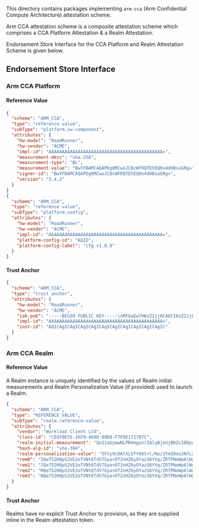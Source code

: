 This directory contains packages implementing `arm-cca` (Arm Confidential Compute Architecture) attestation scheme.

Arm CCA attestation scheme is a composite attestation scheme which comprises a CCA Platform Attestation & a Realm Attestation.

Endorsement Store Interface for the CCA Platform and Realm Attestation Scheme is given below.

## Endorsement Store Interface

### Arm CCA Platform 

#### Reference Value
```json
{
  "scheme": "ARM_CCA",
  "type": "reference value",
  "subType": "platform.sw-component",
  "attributes": {
    "hw-model": "RoadRunner",
    "hw-vendor": "ACME",
    "impl-id": "AAAAAAAAAAAAAAAAAAAAAAAAAAAAAAAAAAAAAAAAAAA=",
    "measurement-desc": "sha-256",
    "measurement-type": "BL",
    "measurement-value": "BwYFBAMCAQAPDg0MCwoJCBcWFRQTEhEQHx4dHBsaGRg=",
    "signer-id": "BwYFBAMCAQAPDg0MCwoJCBcWFRQTEhEQHx4dHBsaGRg=",
    "version": "3.4.2"
  }
}
{
  "scheme": "ARM_CCA",
  "type": "reference value",
  "subType": "platform.config",
  "attributes": {
    "hw-model": "RoadRunner",
    "hw-vendor": "ACME",
    "impl-id": "AAAAAAAAAAAAAAAAAAAAAAAAAAAAAAAAAAAAAAAAAAA=",
    "platform-config-id": "AQID",
    "platform-config-label": "cfg v1.0.0"
  }
}
```

#### Trust Anchor
```json
{
  "scheme": "ARM_CCA",
  "type": "trust anchor",
  "attributes": {
    "hw-model": "RoadRunner",
    "hw-vendor": "ACME",
    "iak-pub": "-----BEGIN PUBLIC KEY-----\nMFkwEwYHKoZIzj0CAQYIKoZIzj0DAQcDQgAEMKBCTNIcKUSDii11ySs3526iDZ8A\niTo7Tu6KPAqv7D7gS2XpJFbZiItSs3m9+9Ue6GnvHw/GW2ZZaVtszggXIw==\n-----END PUBLIC KEY-----",
    "impl-id": "AAAAAAAAAAAAAAAAAAAAAAAAAAAAAAAAAAAAAAAAAAA=",
    "inst-id": "AQICAgICAgICAgICAgICAgICAgICAgICAgICAgICAgIC"
  }
}
```

### Arm CCA Realm  

#### Reference Value

A Realm instance is uniquely identified by the values of Realm initial measurements and Realm Personalization Value (if provided) used to launch a Realm.

```json
{
  "scheme": "ARM_CCA",
  "type": "REFERENCE_VALUE",
  "subType": "realm.reference-value",
  "attributes": {
    "vendor": "Workload Client Ltd",
    "class-id": "CD1F0E55-26F9-460D-B9D8-F7FDE171787C",
    "realm-initial-measurement": "QoS1aUymwNLPR4mguVrIAlyBjeUjBDZL580pgbLS7caFsyInfsJYGZYkE9jJssH1",
    "hash-alg-id": "sha-384",
    "realm-personalization-value": "5Fty9cDAtXLbTY06t+l/No/3TmI0eoJN7LZ6hOUiTXXkW3L1wMC1cttNjTq36X82j/dOYjR6gk3stnqE5SJNdQ==",
    "rem0": "IQe752H8pS2VE2oTVNt6TdV7Gya+DT2nHZ6yOYazS6YVq/ZRTPNeWp6lWgMtBop4",
    "rem1": "JQe752H8pS2VE2oTVNt6TdV7Gya+DT2nHZ6yOYazS6YVq/ZRTPNeWp6lWgMtBop4",
    "rem2": "MQe752H8pS2VE2oTVNt6TdV7Gya+DT2nHZ6yOYazS6YVq/ZRTPNeWp6lWgMtBop4",
    "rem3": "NQe752H8pS2VE2oTVNt6TdV7Gya+DT2nHZ6yOYazS6YVq/ZRTPNeWp6lWgMtBop4"
  }
}
```

#### Trust Anchor

Realms have no explicit Trust Anchor to provision, as they are supplied inline in the Realm attestation token.
